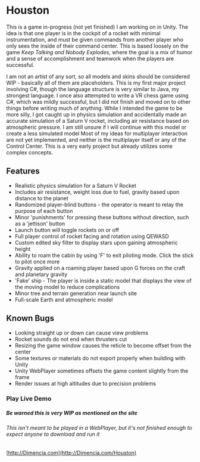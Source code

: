 # Houston
This is a game in-progress (not yet finished) I am working on in Unity.  The idea is that one player is in the cockpit of a rocket with minimal instrumentation, and must be given commands from another player who only sees the inside of their command center.  This is based loosely on the game *Keep Talking and Nobody Explodes*, where the goal is a mix of humor and a sense of accomplishment and teamwork when the players are successful.  

I am not an artist of any sort, so all models and skins should be considered WIP - basically all of them are placeholders.
This is my first major project involving C#, though the language structure is very similar to Java, my strongest language.  I once also attempted to write a VR chess game using C#, which was mildly successful, but I did not finish and moved on to other things before writing much of anything.
While I intended the game to be more silly, I got caught up in physics simulation and accidentally made an accurate simulation of a Saturn V rocket, including air resistance based on atmospheric pressure.  I am still unsure if I will continue with this model or create a less simulated model
Most of my ideas for multiplayer interaction are not yet implemented, and neither is the multiplayer itself or any of the Control Center.  This is a very early project but already utilizes some complex concepts.

## Features
  * Realistic physics simulation for a Saturn V Rocket
  * Includes air resistance, weight loss due to fuel, gravity based upon distance to the planet
  * Randomized player-blind buttons - the operator is meant to relay the purpose of each button
  * Minor 'punishments' for pressing these buttons without direction, such as a 'jettison' button
  * Launch button will toggle rockets on or off
  * Full player control of rocket facing and rotation using QEWASD
  * Custom edited sky filter to display stars upon gaining atmospheric height
  * Ability to roam the cabin by using 'F' to exit piloting mode.  Click the stick to pilot once more
  * Gravity applied on a roaming player based upon G forces on the craft and planetary gravity
  * 'Fake' ship - The player is inside a static model that displays the view of the moving model to reduce complications
  * Minor tree and terrain generation near launch site
  * Full-scale Earth and atmospheric model

## Known Bugs
  * Looking straight up or down can cause view problems
  * Rocket sounds do not end when thrusters cut
  * Resizing the game window causes the reticle to become offset from the center
  * Some textures or materials do not export properly when building with Unity
  * Unity WebPlayer sometimes offsets the game content slightly from the frame
  * Render issues at high altitudes due to precision problems
  
### Play Live Demo
##### Be warned this is very WIP as mentioned on the site
###### This isn't meant to be played in a WebPlayer, but it's not finished enough to expect anyone to download and run it
[http://Dimencia.com](http://Dimencia.com/Houston)